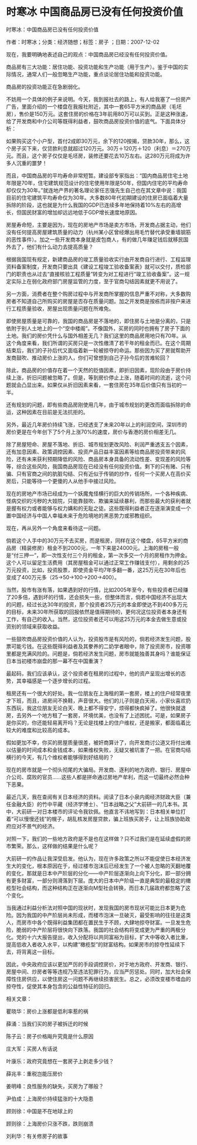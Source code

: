 # 时寒冰  中国商品房已没有任何投资价值  
  
时寒冰：中国商品房已没有任何投资价值  
作者：时寒冰；分类：经济随想；标签：房子 ；日期：2007-12-02  
现在，我要明确地表述自己的观点：中国商品房已经没有任何投资价值。  
商品房有三大功能：居住功能、投资功能和生产功能（用于生产）。鉴于中国的实际情况，通常人们一般忽略生产功能，重点谈论居住功能和投资功能。  
商品房的投资功能正在急剧弱化。  
不妨用一个具体的例子来说明。今天，我到报社去的路上，有人给我塞了一份房产广告，里面介绍的一个楼盘在我报社附近，其中一套65平方米的商品房（毛坯房），售价是150万元。这套住房的价格在3年前用80万可以买到。正是这种涨速，给了开发商和中介公司等既得利益者，鼓吹商品房投资价值的底气。下面具体分析：  
如果购买这个小户型，首付2成即30万元，余下的120按揭，贷款30年，那么，这个房子买下来，仅贷款利息就超过120万元。30万＋120万＋120（利息）＝270万元。而且，这个房子仅仅是毛坯房，装修还要花去10万左右。这280万元将成为许多人沉重的噩梦！  
而且，中国商品房的平均寿命非常短暂。建设部专家指出：“国内商品房住宅土地年限是70年，住宅建筑规范设计的住宅使用年限是50年，但国内住宅的平均寿命却仅仅为30年。”就连地产界的著名理论家任志强先生自己也在其文章中说：我国目前的住宅建筑平均寿命仅为30年。大多数80年代初期建设的住房已面临着大量拆除的阶段，这也就是为什么我国的GDP已连续多年地保持着10%左右的高增长，但国民财富的增加却远远地低于GDP增长速度地原因。  
房屋寿命短，主要是因为，现在的房地产市场是卖方市场，开发商占据主动，他们没有任何提高房屋建筑质量的动力（杭州某小区曾经爆出用毛竹替代承受重墙钢筋的恶性事件）。加之一些开发商本身就是皮包商人，有的做几年赚足钱后就移民国外去了，他们有什么动力去提高质量？  
根据我国现有规定，新建商品房的竣工质量验收实行由开发商自行进行、工程监理资料备案制度，开发商只要出具《建设工程竣工验收备案表》就可以交付，质检部门的职责也从过去“直接核验工程质量”转变为对工程进行“竣工验收备案”。这一规定实际上在弱化政府部门房屋监管的力度，至于官商勾结因素就更不用说了。  
另一方面，消费者在整个购房过程中与开发商所掌握的信息严重不对称，大多数购房者不知道自己所购买的房屋是否存在质量问题。加之开发商是按栋而非按户来进行工程质量验收，房屋出现质量问题在所难免。  
即使房屋质量是可靠的，我国的商品房是不落地的，即住房与土地是分离的，只是依附于别人土地上的一个“空中楼阁”。不像国外，买房的同时也拥有了房子下面的土地。我们的房价凭什么与国外相差无几？我们这里的商品房用地只有70年。从这个角度来看，我们所谓的买房只是一次性缴清了若干年的租金而已。在这个周期结束后，我们的子孙后代又面临着新一轮被掠夺的命运。那些因为买了房就帮助开发商鼓吹、推动房价上涨的人，你们可曾想到自己子孙今后的苦难轮回？  
除此，商品房的价值存在着一个天然的贬值因素，即折旧因素，现阶段由于房价持续上涨，折旧问题被忽略了。但是，等到房价停止上涨，随着时间的流逝，这个问题就会凸显出来。如果仅从折旧因素来看，一套住房在35年后价值只有当初的一半。  
还有规划的问题，即有些商品房刚使用几年，由于城市规划的更改而面临拆除的命运，这种因素在目前是无法抗拒的。  
另外，最近几年房价持续飞涨，已经透支了未来20年以上的利润空间，深圳市的房价更是在今年创下了5个月上涨70%的速度，房价与香港的房价相差无几。  
除了房屋短命、房屋不落地、折旧、城市规划更改风险、利润严重透支五个因素，还有加息因素、政策调控因素、投资产品日益丰富因素等给商品房投资带来的风险，还有未来获利预期降低的风险、商品房本身具备的流动性差、变现差的风险等等，综合这些风险，我国商品房现在已经没有任何投资价值。剩下的只有赌、只有骗、只有官商之间的肮脏勾结、只有近似于传销的炒作，任何一个买房人在高价买房后，只能等待一个更傻的人从他手中接过风险。  
现在的房地产市场已经成为一个妖魔鬼怪横行的巨大的传销场所，一个各种疾病、怪病交织的污秽的大妓院，只能靠鼓吹、欺骗来延续暴利，而那些最大的获利者就是握有权力或者能够与权力媾和的无耻之徒。这些既得利益者正在逐渐演变成一个置中国经济与中国人幸福未来于危险境地的黑恶势力或邪教组织。  
现在，再从另外一个角度来看待这一问题。  
倘若这个人手中的30万元不去买房，而是租房，同样在这个楼盘，65平方米的商品房（精装修房）租金不到2000元，一年下来是24000元。上海的房租一般是“付三押一”，即一次性支付三个月的租金，第一次多交一个月的房租作为押金。这个人可以留足生活费用（其房屋租金可以通过正常工作赚钱支付），用剩余的25万元投资，比如，投资股票，即使资金平均7年多翻一番，这25万元在30年后也变成了400万元多（25→50→100→200→400）。  
当然，股市有涨有落，如果遇到好的行情，比如2005年至今，有些投资者已经赚了20多倍，遇到坏的行情，还会损失一些，但整体而言，倘若中国经济不出现大的问题，经过长达30年的投资，那个投资者25万元的本金即使达不到400多万元的目标，未来30年所获取的回报依然是值得期待的，更何况这位投资者本身还有工作，有自己的收入。当然，这位投资者还可以用这25万元的本金去做生意或投资别的领域来获取收益。  
一些鼓吹商品房投资价值的人认为，投资股市是有风险的，倘若经济发生问题，股票可能亏钱。在这些既得利益者及其豢养的二奶学者眼中，除了投资房市，投资哪里都是充满风险的。问题是，倘若经济发生问题，房市就能独善其身吗？谁能保证日本当初楼市崩盘的那一幕不在中国重演？  
最起码，我们应该承认，这个投资者在租房的过程中，他的资产呈现出增长的态势，其幸福感是一个逐步增长的过程。  
租房还有一个很大的好处。我一位朋友在上海租的第一套房，楼上的住户经常夜里才下班，而且，进房间不换鞋，声音很大。他们的儿子则是白天闹，小家伙喜欢扔东西玩，我这位朋友无论白天、晚上都不得安宁，烦得都快疯掉了。他很快就退房，去另外一个地方租了一套房，环境优美，也没有了上述困扰。可是，如果房子是你买的，你还能轻易离开吗？无论是找楼上的住户维权，还是搬家，都面临着比较大的难度和比较高的成本。  
假如更加不幸，你买的房屋质量很差，被奸商算计了，向开发商讨公道又将付出难以估量的时间成本和金钱成本，如果维权失败，无疑又被坑害了一把。在官商勾结横行的今天，有几个维权者能够得到好结局的？  
现在的房市就是一个彻头彻尾的大骗局。开发商、逐利的地方政府、银行、房屋中介公司、腐败的官员……这些人都是拼命通过房地产牟利，而这一切最终必然会种下恶果。  
最近几天，我在查阅有关日本经济的资料。阅读了日本小泉内阁经济财政大臣（兼任金融大臣）的竹中平藏（经济学博士）、“日本战略之父”大前研一的几本书。其中，大前研一对日本楼市的评论令我钦佩。他直言不讳地写到：日本相关单位打着“可以慢慢还钱”的幌子，胡乱核发房屋贷款，骗上班族买房子，让上班族协助政府应对不景气的经济。  
对照一下，我们的一些地方政府是不是也在这样做？只不过我们是在延续虚假的房市繁荣。那么，这样做的结果是什么呢？  
大前研一的作品让我深受启发。他认为，现在许多政策之所以不能促使日本经济发生大的变化，根本原因在于，经过楼市泡沫后已经发生了一个被人忽略的天翻地覆的变化，那就是日本中产阶层的分化——中产阶层逐渐向上向下分化，即一部分拥有更多财富，一部分则滑落到下层。庞大的日本中产阶级一直是典型的最稳定的橄榄型社会结构，而这种结构正在逐渐向M型社会转换，而日本几届政府都忽略了这个变化。  
当我通过利益分析法对照中国的现状时，发现我国的房市现状可能比日本更为危险。因为我国的中产阶层尚未形成，而楼市泡沫一旦破灭，最受影响的往往是这类人，而房市中各个既得利益集团都在置民生于不顾，大肆地掠夺财富。一旦发生危险，脆弱的中产阶层将很快向下跌落。我国的社会结构将变成更为严重的两极分化。党的十六大报告提出，收入分配将以共同富裕为目标，扩大中等收入者比重，提高低收入者收入水平，以构建“橄榄型”的财富结构。如果房市的掠夺性延续下去，将背离这一目标。  
因此，中央政府应该以更加严厉的手段调控房价，对于地方政府、开发商、银行、房屋中间、炒房者等等违规乃至违法犯罪行为，应当严厉惩处。同时，加大社会保障性住房供应，以使住房这一问题不再继续损害民生。总之，必须改变楼市嗜血的掠夺性，促使其本身包含的公益性特征的回归。  
  
相关文章：  
瞿晓华：房价上涨都是低利率惹的祸  
薛涌：当我们买的房子被拆迁的时候  
陈子云：房子价格飚升究竟是什么原因  
庄大军：买房人有话说  
叶康乐：政府究竟想在一套房子上剥走多少钱？  
薛兆丰：重税岂能压房价  
姜明峰：良性服务的缺失，买房为了哪般？  
尹伯成：上海房价持续猛涨的十大隐患  
顾则徐：中国是不在地球上的  
顾则徐：上海房价只涨不跌，跌则崩溃  
刘利华：有关修房子的故事